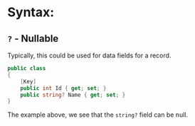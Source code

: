 # Syntax: 
## `?` - Nullable

Typically, this could be used for data fields for a record.

```cs
public class 
{
    [Key]
    public int Id { get; set; }
    public string? Name { get; set; }
}
```

The example above, we see that the `string?` field can be null.
